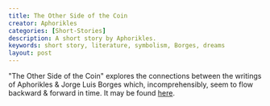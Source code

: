 ```yaml
---
title: The Other Side of the Coin
creator: Aphorikles
categories: [Short-Stories]
description: A short story by Aphorikles.
keywords: short story, literature, symbolism, Borges, dreams
layout: post
---
```


"The Other Side of the Coin" explores the connections between the writings of Aphorikles & Jorge Luis Borges which, incomprehensibly, seem to flow backward & forward in time. It may be found <a href="https://firebasestorage.googleapis.com/v0/b/perceptua-b6ea3.appspot.com/o/public%2FThe%20Other%20Side%20of%20the%20Coin.pdf?alt=media&token=63e3562e-96f1-4c86-a41f-b5fa2f325bf1" target="_blank">here</a>.
